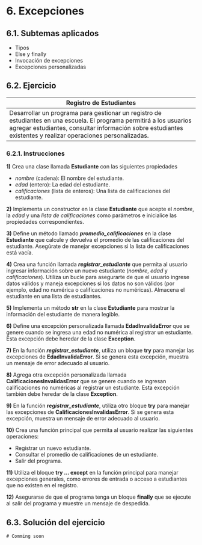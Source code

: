 # 6. Excepciones

## 6.1. Subtemas aplicados

- Tipos
- Else y finally
- Invocación de excepciones
- Excepciones personalizadas

## 6.2. Ejercicio

| Registro de Estudiantes |
| ------------ |
| Desarrollar un programa para gestionar un registro de estudiantes en una escuela. El programa permitirá a los usuarios agregar estudiantes, consultar información sobre estudiantes existentes y realizar operaciones personalizadas. | 

### 6.2.1. Instrucciones

**1)** Crea una clase llamada **Estudiante** con las siguientes propiedades
- *nombre* (cadena): El nombre del estudiante.
- *edad* (entero): La edad del estudiante.
- *calificaciones* (lista de enteros): Una lista de calificaciones del estudiante.

**2)** Implementa un constructor en la clase **Estudiante** que acepte el *nombre*, la *edad* y una *lista de calificaciones* como parámetros e inicialice las propiedades correspondientes.

**3)** Define un método llamado ***promedio_calificaciones*** en la clase **Estudiante** que calcule y devuelva el promedio de las calificaciones del estudiante. Asegúrate de manejar excepciones si la lista de calificaciones está vacía.

**4)** Crea una función llamada ***registrar_estudiante*** que permita al usuario ingresar información sobre un nuevo estudiante (*nombre*, *edad* y *calificaciones*). Utiliza un bucle para asegurarte de que el usuario ingrese datos válidos y maneja excepciones si los datos no son válidos (por ejemplo, edad no numérica o calificaciones no numéricas). Almacena el estudiante en una lista de estudiantes.

**5)** Implementa un método **______str______** en la clase **Estudiante** para mostrar la información del estudiante de manera legible.

**6)** Define una excepción personalizada llamada **EdadInvalidaError** que se genere cuando se ingresa una edad no numérica al registrar un estudiante. Esta excepción debe heredar de la clase **Exception**.

**7)** En la función ***registrar_estudiante***, utiliza un bloque **try** para manejar las excepciones de **EdadInvalidaError**. Si se genera esta excepción, muestra un mensaje de error adecuado al usuario.

**8)** Agrega otra excepción personalizada llamada **CalificacionesInvalidasError** que se genere cuando se ingresan calificaciones no numéricas al registrar un estudiante. Esta excepción también debe heredar de la clase **Exception**.

**9)** En la función ***registrar_estudiante***, utiliza otro bloque **try** para manejar las excepciones de **CalificacionesInvalidasError**. Si se genera esta excepción, muestra un mensaje de error adecuado al usuario.

**10)** Crea una función principal que permita al usuario realizar las siguientes operaciones:
- Registrar un nuevo estudiante.
- Consultar el promedio de calificaciones de un estudiante.
- Salir del programa.

**11)** Utiliza el bloque **try ... except** en la función principal para manejar excepciones generales, como errores de entrada o acceso a estudiantes que no existen en el registro.

**12)** Asegurarse de que el programa tenga un bloque **finally** que se ejecute al salir del programa y muestre un mensaje de despedida.

## 6.3. Solución del ejercicio

    # Comming soon
